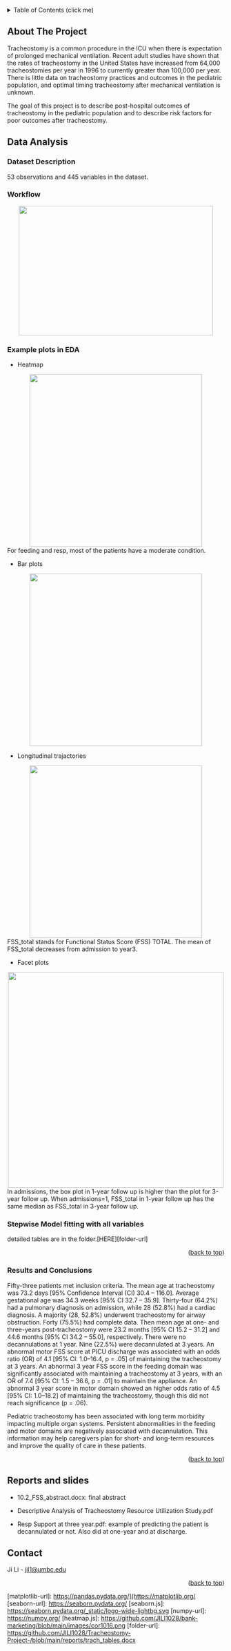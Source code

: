 <a name="readme-top"></a>
<!-- TABLE OF CONTENTS -->
<details>
  <summary>Table of Contents (click me)</summary>
  <ol>
    <li>
      <a href="#About-the-project">About The Project</a>
    </li>
    <li>
      <a href="#Data-Analysis">Data Analysis</a>
      <ul>
        <li><a href="#Dataset-Description">Dataset Description</a></li>
        <li><a href="#Workflow">Workflow</a></li>
        <li><a href="#Example-plots-in-EDA">Example plots in EDA</a></li>
        <li><a href="#Stepwise-Model-fitting-with-all-variables">Stepwise Model fitting with all variables</a></li>
        <li><a href="#Results-and-Conclusions">Results and Conclusions</a></li>
      </ul>
    </li>   
    <li><a href="#Reports-and-slides">Reports and slides</a></li>    
    
  </ol>
</details>



<!-- ABOUT THE PROJECT -->
## About The Project
Tracheostomy is a common procedure in the ICU when there is expectation of prolonged mechanical ventilation. Recent adult studies have shown that the rates of tracheostomy in the United States have increased from 64,000 tracheostomies per year in 1996 to currently greater than 100,000 per year. There is little data on tracheostomy practices and outcomes in the pediatric population, and optimal timing tracheostomy after mechanical ventilation is unknown.

The goal of this project is to describe post-hospital outcomes of tracheostomy in the pediatric population and to describe risk factors for poor outcomes after tracheostomy.

<!-- GETTING STARTED -->
## Data Analysis

### Dataset Description

53 observations and 445 variables in the dataset.

### Workflow
<div align="center">
<img src="https://github.com/JILI1028/Tracheostomy-Project-/blob/main/images/workflow1.png" width="450" height="300">
</div>

### Example plots in EDA

* Heatmap
<div align="center">
<img src="https://github.com/JILI1028/Tracheostomy-Project-/blob/main/images/nas_mwphunnamed-chunk-4-2.png" width="400" height="400">
</div>
For feeding and resp, most of the patients have a moderate condition. 

* Bar plots
<div align="center">
<img src="https://github.com/JILI1028/Tracheostomy-Project-/blob/main/images/nas_mwphunnamed-chunk-10-1.png" width="400" height="400">
</div>

* Longitudinal trajactories
<div align="center">
<img src="https://github.com/JILI1028/Tracheostomy-Project-/blob/main/images/nas_mwphunnamed-chunk-13-1.png" width="400" height="400">
</div>
FSS_total stands for Functional Status Score (FSS) TOTAL. The mean of FSS_total decreases from admission to year3.

* Facet plots
<div align="center">
<img src="https://github.com/JILI1028/Tracheostomy-Project-/blob/main/images/nas_mwphunnamed-chunk-19-1.png" width="500" height="500">
</div>
In admissions, the box plot in 1-year follow up is higher than the plot for 3-year follow up. When admissions=1, FSS_total in 1-year follow up has the same median as FSS_total in 3-year follow up.

### Stepwise Model fitting with all variables
detailed tables are in the folder.[HERE][folder-url]

<p align="right">(<a href="#readme-top">back to top</a>)</p>

### Results and Conclusions
Fifty-three patients met inclusion criteria. The mean age at tracheostomy was 73.2 days [95% Confidence Interval (CI) 30.4 – 116.0]. Average gestational age was 34.3 weeks [95% CI 32.7 – 35.9]. Thirty-four (64.2%) had a pulmonary diagnosis on admission, while 28 (52.8%) had a cardiac diagnosis. A majority (28, 52.8%) underwent tracheostomy for airway obstruction. Forty (75.5%) had complete data. Then mean age at one- and three-years post-tracheostomy were 23.2 months [95% CI 15.2 – 31.2] and 44.6 months [95% CI 34.2 – 55.0], respectively. There were no decannulations at 1 year. Nine (22.5%) were decannulated at 3 years. An abnormal motor FSS score at PICU discharge was associated with an odds ratio (OR) of 4.1 [95% CI: 1.0–16.4, p = .05] of maintaining the tracheostomy at 3 years. An abnormal 3 year FSS score in the feeding domain was significantly associated with maintaining a tracheostomy at 3 years, with an OR of 7.4 [95% CI: 1.5 – 36.6, p = .01] to maintain the appliance. An abnormal 3 year score in motor domain showed an higher odds ratio of 4.5 [95% CI: 1.0–18.2] of maintaining the tracheostomy, though this did not reach significance (p = .06). 

Pediatric tracheostomy has been associated with long term morbidity impacting multiple organ systems. Persistent abnormalities in the feeding and motor domains are negatively associated with decannulation. This information may help caregivers plan for short- and long-term resources and improve the quality of care in these patients.  

<p align="right">(<a href="#readme-top">back to top</a>)</p>

## Reports and slides
* 10.2_FSS_abstract.docx: final abstract

* Descriptive Analysis of Tracheostomy Resource Utilization Study.pdf

* Resp Support at three year.pdf: example of predicting the patient is decannulated or not. Also did at one-year and at discharge.
<!-- CONTACT -->
## Contact

Ji Li - jil1@umbc.edu

<p align="right">(<a href="#readme-top">back to top</a>)</p>

<!-- MARKDOWN LINKS & IMAGES -->
[matplotlib-url]: https://pandas.pydata.org/](https://matplotlib.org/
[seaborn-url]: https://seaborn.pydata.org/
[seaborn.js]: https://seaborn.pydata.org/_static/logo-wide-lightbg.svg
[numpy-url]: https://numpy.org/
[heatmap.js]: https://github.com/JILI1028/bank-marketing/blob/main/images/cor1016.png
[folder-url]: https://github.com/JILI1028/Tracheostomy-Project-/blob/main/reports/trach_tables.docx
